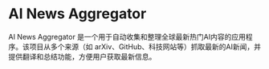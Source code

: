 # AI News Aggregator
AI News Aggregator 是一个用于自动收集和整理全球最新热门AI内容的应用程序。该项目从多个来源（如 arXiv、GitHub、科技网站等）抓取最新的AI新闻，并提供翻译和总结功能，方便用户获取最新信息。
